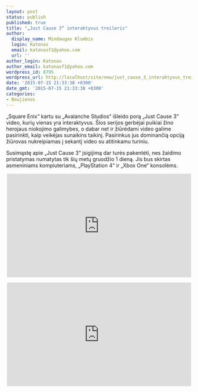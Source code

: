 ```yaml
---
layout: post
status: publish
published: true
title: "„Just Cause 3“ interaktyvus treileris"
author:
  display_name: Mindaugas Klumbis
  login: Katonas
  email: katonasf1@yahoo.com
  url: ''
author_login: Katonas
author_email: katonasf1@yahoo.com
wordpress_id: 8795
wordpress_url: http://localhost/site/new/just_cause_3_interaktyvus_treileris/
date: '2015-07-15 21:33:38 +0300'
date_gmt: '2015-07-15 21:33:38 +0300'
categories:
- Naujienos
---
```

<p>
	&bdquo;Square Enix&ldquo; kartu su &bdquo;Avalanche Studios&ldquo; i&scaron;leido porą &bdquo;Just Cause 3&ldquo; video, kurių vienas yra interaktyvus. &Scaron;ios serijos gerbėjai puikiai žino herojaus niokojimo galimybes, o dabar net ir žiūrėdami video galime pasirinkti, kaip veikėjas sunaikins taikinį. Pasirinkus jus dominančią opciją žiūrovas nukreipiamas į sekantį video su atitinkamu turiniu.</p>
<p>
	Susimąstę apie &bdquo;Just Cause 3&ldquo; įsigijimą dar turės pakentėti, nes žaidimo pristatymas numatytas tik &scaron;ių metų gruodžio 1 dieną. Jis bus skirtas asmeniniams kompiuteriams, &bdquo;PlayStation 4&ldquo; ir &bdquo;Xbox One&ldquo; konsolėms.</p>
<p style="text-align: center;">
	<iframe allowfullscreen="" frameborder="0" height="281" src="https://www.youtube.com/embed/DWlplz818o4" width="500"></iframe></p>
<p style="text-align: center;">
	<iframe allowfullscreen="" frameborder="0" height="281" src="https://www.youtube.com/embed/egYNYVxrWGE" width="500"></iframe></p>
